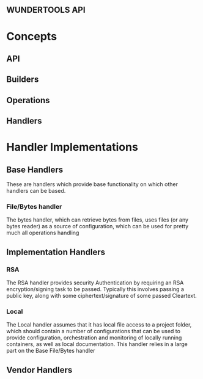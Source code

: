 WUNDERTOOLS API
---------------

# Concepts

## API

## Builders

## Operations

## Handlers


# Handler Implementations

## Base Handlers

These are handlers which provide base functionality on 
which other handlers can be based.

### File/Bytes handler

The bytes handler, which can retrieve bytes from files, uses 
files (or any bytes reader) as a source of configuration, which
can be used for pretty much all operations handling

## Implementation Handlers

### RSA

The RSA handler provides security Authentication by requiring
an RSA encryption/signing task to be passed.  Typically this 
involves passing a public key, along with some ciphertext/signature
of some passed Cleartext.

### Local

The Local handler assumes that it has local file access to a
project folder, which should contain a number of configurations
that can be used to provide configuration, orchestration and
monitoring of locally running containers, as well as local 
documentation.
This handler relies in a large part on the Base File/Bytes handler

## Vendor Handlers

### 